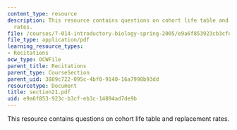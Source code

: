 ```yaml
---
content_type: resource
description: This resource contains questions on cohort life table and replacement
  rates.
file: /courses/7-014-introductory-biology-spring-2005/e9a6f853923cb3cfeb3c14894ad7de9b_section21.pdf
file_type: application/pdf
learning_resource_types:
- Recitations
ocw_type: OCWFile
parent_title: Recitations
parent_type: CourseSection
parent_uid: 3889c722-095c-4bf0-9140-16a7998b93dd
resourcetype: Document
title: section21.pdf
uid: e9a6f853-923c-b3cf-eb3c-14894ad7de9b
---
```

This resource contains questions on cohort life table and replacement rates.

